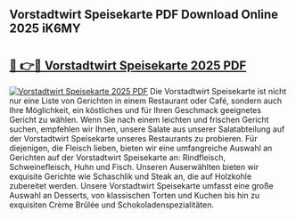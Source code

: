 ## Vorstadtwirt Speisekarte PDF Download Online 2025 iK6MY

# <h2><a href="http://gc8gve.nevu.top/?p=Vorstadtwirt+Speisekarte">🔗 👉🔴 Vorstadtwirt Speisekarte 2025 PDF</a></h2>

[![Vorstadtwirt Speisekarte 2025 PDF](https://i.imgur.com/dBaPXMq.png)](http://gc8gve.nevu.top/?p=Vorstadtwirt+Speisekarte)
Die Vorstadtwirt Speisekarte ist nicht nur eine Liste von Gerichten in einem Restaurant oder Café, sondern auch Ihre Möglichkeit, ein köstliches und für Ihren Geschmack geeignetes Gericht zu wählen. Wenn Sie nach einem leichten und frischen Gericht suchen, empfehlen wir Ihnen, unsere Salate aus unserer Salatabteilung auf der Vorstadtwirt Speisekarte unseres Restaurants zu probieren. Für diejenigen, die Fleisch lieben, bieten wir eine umfangreiche Auswahl an Gerichten auf der Vorstadtwirt Speisekarte an: Rindfleisch, Schweinefleisch, Huhn und Fisch. Unseren Auserwählten bieten wir exquisite Gerichte wie Schaschlik und Steak an, die auf Holzkohle zubereitet werden. Unsere Vorstadtwirt Speisekarte umfasst eine große Auswahl an Desserts, von klassischen Torten und Kuchen bis hin zu exquisiten Crème Brûlée und Schokoladenspezialitäten.
